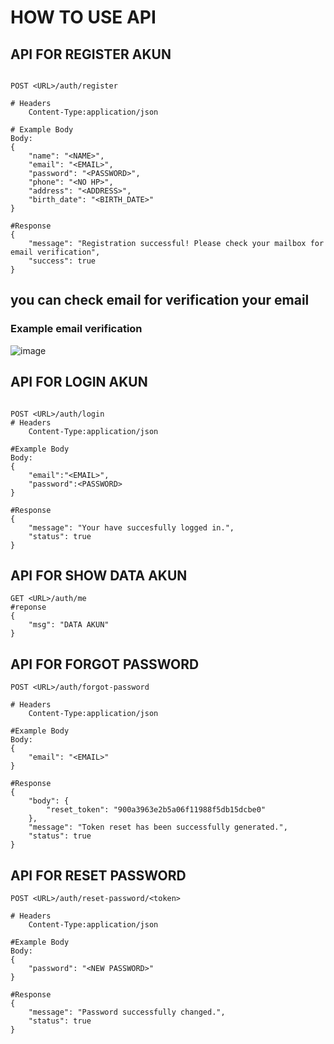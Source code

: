 # HOW TO USE API

## API FOR REGISTER AKUN
```http

POST <URL>/auth/register

# Headers
    Content-Type:application/json

# Example Body
Body:
{
    "name": "<NAME>",
    "email": "<EMAIL>",
    "password": "<PASSWORD>",
    "phone": "<NO HP>",
    "address": "<ADDRESS>",
    "birth_date": "<BIRTH_DATE>"
}

#Response
{
    "message": "Registration successful! Please check your mailbox for email verification",
    "success": true
}

```
## you can check email for verification your email
### Example email verification
![image](https://github.com/zulfahmidev/capstone_api/assets/109580466/8936f40f-4911-48f3-b702-40fd1465d7d2)


## API FOR LOGIN AKUN

```http

POST <URL>/auth/login
# Headers
    Content-Type:application/json
    
#Example Body
Body:
{
    "email":"<EMAIL>",
    "password":<PASSWORD>
}

#Response
{
    "message": "Your have succesfully logged in.",
    "status": true
}
```

## API FOR SHOW DATA AKUN
```http
GET <URL>/auth/me
#reponse
{
    "msg": "DATA AKUN"
}
```

## API FOR FORGOT PASSWORD

```http
POST <URL>/auth/forgot-password

# Headers
    Content-Type:application/json

#Example Body
Body:
{
    "email": "<EMAIL>"
}

#Response
{
    "body": {
        "reset_token": "900a3963e2b5a06f11988f5db15dcbe0"
    },
    "message": "Token reset has been successfully generated.",
    "status": true
}
```

## API FOR RESET PASSWORD

```http
POST <URL>/auth/reset-password/<token>

# Headers
    Content-Type:application/json

#Example Body
Body:
{
    "password": "<NEW PASSWORD>"
}

#Response
{
    "message": "Password successfully changed.",
    "status": true
}
```
